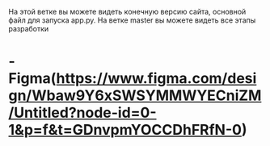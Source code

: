 На этой ветке вы можете видеть конечную версию сайта, основной файл для запуска app.py. На ветке master вы можете видеть все этапы разработки
# -Figma(https://www.figma.com/design/Wbaw9Y6xSWSYMMWYECniZM/Untitled?node-id=0-1&p=f&t=GDnvpmYOCCDhFRfN-0)
